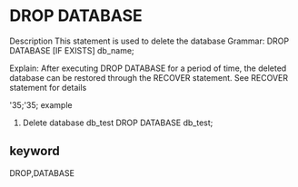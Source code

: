 # DROP DATABASE
Description
This statement is used to delete the database
Grammar:
DROP DATABASE [IF EXISTS] db_name;

Explain:
After executing DROP DATABASE for a period of time, the deleted database can be restored through the RECOVER statement. See RECOVER statement for details

'35;'35; example
1. Delete database db_test
DROP DATABASE db_test;

## keyword
DROP,DATABASE

